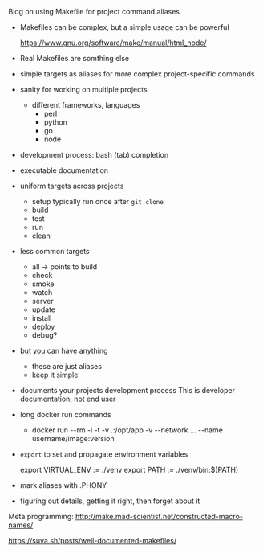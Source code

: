 Blog on using Makefile for project command aliases

* Makefiles can be complex, but a simple usage can be powerful

    <https://www.gnu.org/software/make/manual/html_node/>

* Real Makefiles are somthing else

* simple targets as aliases for more complex project-specific commands

* sanity for working on multiple projects
  * different frameworks, languages
    * perl
    * python
    * go
    * node

* development process: bash (tab) completion
* executable documentation

* uniform targets across projects
    * setup
        typically run once after `git clone`
    * build
    * test
    * run
    * clean

* less common targets
    * all -> points to build
    * check
    * smoke
    * watch
    * server
    * update
    * install
    * deploy
    * debug?

* but you can have anything
    * these are just aliases
    * keep it simple

* documents your projects development process
    This is developer documentation, not end user

* long docker run commands
    * docker run --rm -i -t -v .:/opt/app  -v --network ... --name
      username/image:version

* `export` to set and propagate environment variables

    export VIRTUAL_ENV := ./venv
    export PATH := ./venv/bin:$(PATH)

* mark aliases with .PHONY
* figuring out details, getting it right, then forget about it

Meta programming:
<http://make.mad-scientist.net/constructed-macro-names/>

<https://suva.sh/posts/well-documented-makefiles/>
